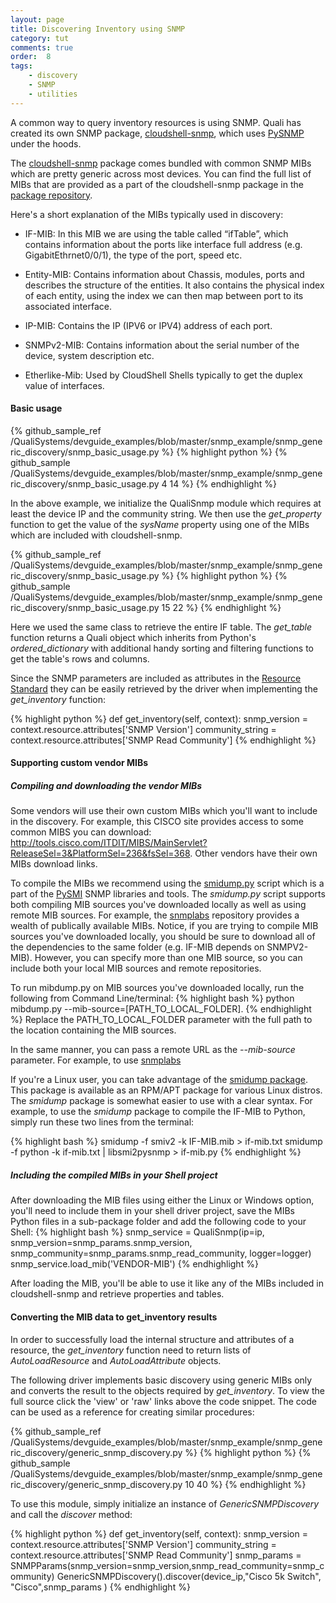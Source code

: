 ```yaml
---
layout: page
title: Discovering Inventory using SNMP
category: tut
comments: true
order:  8
tags:
    - discovery
    - SNMP
    - utilities
---
```


A common way to query inventory resources is using SNMP. Quali has created its own
SNMP package, [cloudshell-snmp](https://github.com/QualiSystems/cloudshell-snmp), which uses
[PySNMP](http://pysnmp.sourceforge.net/) under the hoods.

The [cloudshell-snmp](https://github.com/QualiSystems/cloudshell-snmp) package comes bundled
with common SNMP MIBs which are pretty generic across most devices.
You can find the full list of MIBs that are provided as a part of the cloudshell-snmp package
in the [package repository](https://github.com/QualiSystems/cloudshell-snmp/tree/dev/cloudshell/snmp/mibs).

Here's a short explanation of the MIBs typically used in discovery:

* IF-MIB: In this MIB we are using the table called “ifTable”, which contains information about the ports like interface full address
    (e.g. GigabitEthrnet0/0/1), the type of the port, speed etc.

* Entity-MIB: Contains information about Chassis, modules, ports and describes the structure of the entities. It also contains the physical
    index of each entity, using the index we can then map between port to its associated interface.

* IP-MIB: Contains the IP (IPV6 or IPV4) address of each port.

* SNMPv2-MIB: Contains information about the serial number of the device, system description etc.

* Etherlike-Mib: Used by CloudShell Shells typically to get the duplex value of interfaces.

#### Basic usage

{% github_sample_ref /QualiSystems/devguide_examples/blob/master/snmp_example/snmp_generic_discovery/snmp_basic_usage.py %}
{% highlight python %}
{% github_sample /QualiSystems/devguide_examples/blob/master/snmp_example/snmp_generic_discovery/snmp_basic_usage.py 4 14  %}
{% endhighlight %}

In the above example, we initialize the QualiSnmp module which requires at least the device IP and the community string.
We then use the _get_property_ function to get the value of the _sysName_ property using one of the MIBs which are included
with cloudshell-snmp.

{% github_sample_ref /QualiSystems/devguide_examples/blob/master/snmp_example/snmp_generic_discovery/snmp_basic_usage.py %}
{% highlight python %}
{% github_sample /QualiSystems/devguide_examples/blob/master/snmp_example/snmp_generic_discovery/snmp_basic_usage.py 15 22  %}
{% endhighlight %}

Here we used the same class to retrieve the entire IF table. The _get_table_ function returns a Quali object which
inherits from Python's _ordered_dictionary_ with additional handy sorting and filtering functions to get the table's
rows and columns.

Since the SNMP parameters are included as attributes in the [Resource Standard](https://github.com/QualiSystems/shell-resource-standard/blob/master/spec/shell_resource_standard.md)
they can be easily retrieved by the driver when implementing the _get_inventory_ function:

{% highlight python %}
def get_inventory(self, context):
    snmp_version = context.resource.attributes['SNMP Version']
    community_string = context.resource.attributes['SNMP Read Community']
{% endhighlight %}

#### Supporting custom vendor MIBs

##### Compiling and downloading the vendor MIBs

Some vendors will use their own custom MIBs which you'll want to include in the discovery. For example, this  CISCO site provides access to some common
MIBS you can download: http://tools.cisco.com/ITDIT/MIBS/MainServlet?ReleaseSel=3&PlatformSel=236&fsSel=368. Other vendors have their own MIBs download links.

To compile the MIBs we recommend using the [smidump.py](https://github.com/etingof/pysmi/blob/master/scripts/mibdump.py) script which is a part of the [PySMI](http://pysmi.sourceforge.net) SNMP libraries and tools. The _smidump.py_ script supports both compiling MIB sources you've downloaded locally as well as using remote MIB sources. For example, the [snmplabs](http://mibs.snmplabs.com/asn1/) repository provides a wealth of publically available MIBs. Notice, if you are trying to compile MIB sources you've downloaded locally, you should be sure to download all of the dependencies to the same folder (e.g. IF-MIB depends on SNMPV2-MIB). However, you can specify more than one MIB source, so you can include both your local MIB sources and remote repositories.

To run mibdump.py on MIB sources you've downloaded locally, run the following from Command Line/terminal:
{% highlight bash %}
python mibdump.py --mib-source=[PATH_TO_LOCAL_FOLDER].
{% endhighlight %}
Replace the PATH_TO_LOCAL_FOLDER parameter with the full path to the location containing the MIB sources.

In the same manner, you can pass a remote URL as the _--mib-source_ parameter. For example, to use [snmplabs](http://mibs.snmplabs.com/asn1/)

If you're a Linux user, you can take advantage of the [smidump package](http://linux.die.net/man/1/smidump).
This package is available as an RPM/APT package for various Linux distros.
The _smidump_ package is somewhat easier to use with a clear syntax. For example, to use the _smidump_ package to compile the IF-MIB to Python, simply run these two lines from the terminal:

{% highlight bash %}
smidump -f smiv2 -k IF-MIB.mib  > if-mib.txt
smidump -f python -k if-mib.txt | libsmi2pysnmp > if-mib.py
{% endhighlight %}

##### Including the compiled MIBs in your Shell project

After downloading the MIB files using either the Linux or Windows option, you'll need to include them in your shell driver project, save the MIBs Python files in a sub-package folder and add the following code to your Shell:
{% highlight bash %}
snmp_service = QualiSnmp(ip=ip, snmp_version=snmp_params.snmp_version,
                         snmp_community=snmp_params.snmp_read_community,
                         logger=logger)
snmp_service.load_mib('VENDOR-MIB')
{% endhighlight %}

After loading the MIB, you'll be able to use it like any of the MIBs included in cloudshell-snmp and retrieve properties and tables.

#### Converting the MIB data to get_inventory results

In order to successfully load the internal structure and attributes of a resource, the _get_inventory_
function need to return lists of _AutoLoadResource_ and _AutoLoadAttribute_ objects.

The following driver implements basic discovery using generic MIBs only and converts the result to
the objects required by _get_inventory_. To view the full source click the 'view' or 'raw' links above the code snippet. The code can be used as a reference for creating similar procedures:

{% github_sample_ref /QualiSystems/devguide_examples/blob/master/snmp_example/snmp_generic_discovery/generic_snmp_discovery.py %}
{% highlight python %}
{% github_sample /QualiSystems/devguide_examples/blob/master/snmp_example/snmp_generic_discovery/generic_snmp_discovery.py 10 40  %}
{% endhighlight %}

To use this module, simply initialize an instance of _GenericSNMPDiscovery_ and call the _discover_ method:

{% highlight python %}
def get_inventory(self, context):
   snmp_version = context.resource.attributes['SNMP Version']
   community_string = context.resource.attributes['SNMP Read Community']
   snmp_params = SNMPParams(snmp_version=snmp_version,snmp_read_community=snmp_community)
   GenericSNMPDiscovery().discover(device_ip,"Cisco 5k Switch", "Cisco",snmp_params )
{% endhighlight %}
